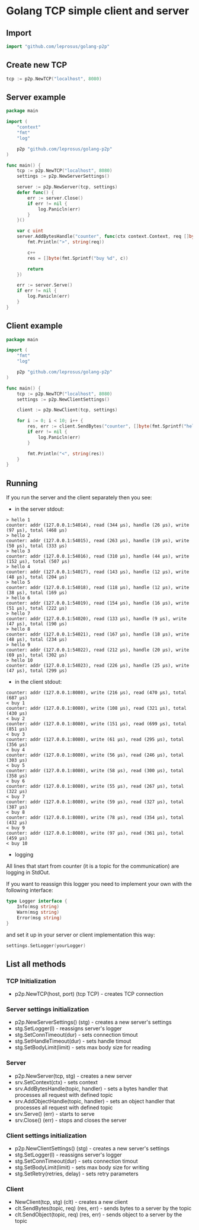 # Golang TCP simple client and server

## Import

```go
import "github.com/leprosus/golang-p2p"
```

## Create new TCP

```go
tcp := p2p.NewTCP("localhost", 8080)
```

## Server example

```go
package main

import (
	"context"
	"fmt"
	"log"

	p2p "github.com/leprosus/golang-p2p"
)

func main() {
	tcp := p2p.NewTCP("localhost", 8080)
	settings := p2p.NewServerSettings()

	server := p2p.NewServer(tcp, settings)
	defer func() {
		err := server.Close()
		if err != nil {
			log.Panicln(err)
		}
	}()

	var c uint
	server.AddBytesHandle("counter", func(ctx context.Context, req []byte) (res []byte, err error) {
		fmt.Println(">", string(req))

		c++
		res = []byte(fmt.Sprintf("buy %d", c))

		return
	})

	err := server.Serve()
	if err != nil {
		log.Panicln(err)
	}
}
```

## Client example

```go
package main

import (
	"fmt"
	"log"

	p2p "github.com/leprosus/golang-p2p"
)

func main() {
	tcp := p2p.NewTCP("localhost", 8080)
	settings := p2p.NewClientSettings()

	client := p2p.NewClient(tcp, settings)

	for i := 0; i < 10; i++ {
		res, err := client.SendBytes("counter", []byte(fmt.Sprintf("hello %d", i+1)))
		if err != nil {
			log.Panicln(err)
		}

		fmt.Println("<", string(res))
	}
}
```

## Running

If you run the server and the client separately then you see:

* in the server stdout:

```text
> hello 1
counter: addr (127.0.0.1:54014), read (344 µs), handle (26 µs), write (97 µs), total (468 µs)
> hello 2
counter: addr (127.0.0.1:54015), read (263 µs), handle (19 µs), write (50 µs), total (333 µs)
> hello 3
counter: addr (127.0.0.1:54016), read (310 µs), handle (44 µs), write (152 µs), total (507 µs)
> hello 4
counter: addr (127.0.0.1:54017), read (143 µs), handle (12 µs), write (48 µs), total (204 µs)
> hello 5
counter: addr (127.0.0.1:54018), read (118 µs), handle (12 µs), write (38 µs), total (169 µs)
> hello 6
counter: addr (127.0.0.1:54019), read (154 µs), handle (16 µs), write (51 µs), total (222 µs)
> hello 7
counter: addr (127.0.0.1:54020), read (133 µs), handle (9 µs), write (47 µs), total (190 µs)
> hello 8
counter: addr (127.0.0.1:54021), read (167 µs), handle (18 µs), write (48 µs), total (234 µs)
> hello 9
counter: addr (127.0.0.1:54022), read (212 µs), handle (20 µs), write (69 µs), total (302 µs)
> hello 10
counter: addr (127.0.0.1:54023), read (226 µs), handle (25 µs), write (47 µs), total (299 µs)
```

* in the client stdout:

```text
counter: addr (127.0.0.1:8080), write (216 µs), read (470 µs), total (687 µs)
< buy 1
counter: addr (127.0.0.1:8080), write (108 µs), read (321 µs), total (430 µs)
< buy 2
counter: addr (127.0.0.1:8080), write (151 µs), read (699 µs), total (851 µs)
< buy 3
counter: addr (127.0.0.1:8080), write (61 µs), read (295 µs), total (356 µs)
< buy 4
counter: addr (127.0.0.1:8080), write (56 µs), read (246 µs), total (303 µs)
< buy 5
counter: addr (127.0.0.1:8080), write (58 µs), read (300 µs), total (358 µs)
< buy 6
counter: addr (127.0.0.1:8080), write (55 µs), read (267 µs), total (322 µs)
< buy 7
counter: addr (127.0.0.1:8080), write (59 µs), read (327 µs), total (387 µs)
< buy 8
counter: addr (127.0.0.1:8080), write (78 µs), read (354 µs), total (432 µs)
< buy 9
counter: addr (127.0.0.1:8080), write (97 µs), read (361 µs), total (459 µs)
< buy 10
```

* logging

All lines that start from counter (it is a topic for the communication) are logging in StdOut.

If you want to reassign this logger you need to implement your own with the following interface:

```go
type Logger interface {
	Info(msg string)
	Warn(msg string)
	Error(msg string)
}
```

and set it up in your server or client implementation this way:

```go
settings.SetLogger(yourLogger)
```

## List all methods

### TCP Initialization

* p2p.NewTCP(host, port) (tcp TCP) - creates TCP connection

### Server settings initialization
* p2p.NewServerSettings() (stg) - creates a new server's settings
* stg.SetLogger(l) - reassigns server's logger
* stg.SetConnTimeout(dur) - sets connection timout
* stg.SetHandleTimeout(dur) - sets handle timout
* stg.SetBodyLimit(limit) - sets max body size for reading 

### Server
* p2p.NewServer(tcp, stg) - creates a new server
* srv.SetContext(ctx) - sets context
* srv.AddBytesHandle(topic, handler) - sets a bytes handler that processes all request with defined topic
* srv.AddObjectHandle(topic, handler) - sets an object handler that processes all request with defined topic
* srv.Serve() (err) - starts to serve
* srv.Close() (err) - stops and closes the server

### Client settings initialization
* p2p.NewClientSettings() (stg) - creates a new server's settings
* stg.SetLogger(l) - reassigns server's logger
* stg.SetConnTimeout(dur) - sets connection timout
* stg.SetBodyLimit(limit) - sets max body size for writing
* stg.SetRetry(retries, delay) - sets retry parameters

### Client
* NewClient(tcp, stg) (clt) - creates a new client
* clt.SendBytes(topic, req) (res, err) - sends bytes to a server by the topic
* clt.SendObject(topic, req) (res, err) - sends object to a server by the topic
